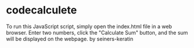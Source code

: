 # codecalculete
To run this JavaScript script, simply open the index.html file in a web browser. Enter two numbers, click the "Calculate Sum" button, and the sum will be displayed on the webpage.
by seiners-keratin
